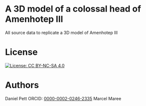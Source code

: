 # A 3D model of a colossal head of Amenhotep III

All source data to replicate a 3D model of Amenhotep III

# License

[![License: CC BY-NC-SA 4.0](https://img.shields.io/badge/License-CC%20BY--NC--SA%204.0-lightgrey.svg)](http://creativecommons.org/licenses/by-sa/4.0/) 

# Authors

Daniel Pett ORCID: [0000-0002-0246-2335](http://orcid.org/0000-0002-0246-2335)
Marcel Maree

